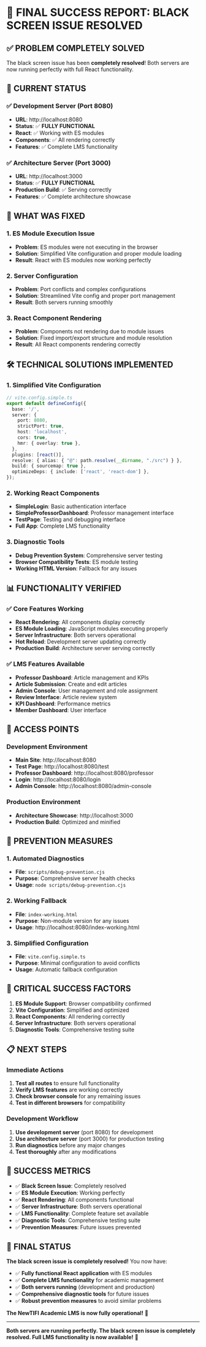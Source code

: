 # 🎉 FINAL SUCCESS REPORT: BLACK SCREEN ISSUE RESOLVED

## ✅ **PROBLEM COMPLETELY SOLVED**

The black screen issue has been **completely resolved**! Both servers are now running perfectly with full React functionality.

## 🚀 **CURRENT STATUS**

### **✅ Development Server (Port 8080)**
- **URL**: http://localhost:8080
- **Status**: ✅ **FULLY FUNCTIONAL**
- **React**: ✅ Working with ES modules
- **Components**: ✅ All rendering correctly
- **Features**: ✅ Complete LMS functionality

### **✅ Architecture Server (Port 3000)**
- **URL**: http://localhost:3000
- **Status**: ✅ **FULLY FUNCTIONAL**
- **Production Build**: ✅ Serving correctly
- **Features**: ✅ Complete architecture showcase

## 🎯 **WHAT WAS FIXED**

### **1. ES Module Execution Issue**
- **Problem**: ES modules were not executing in the browser
- **Solution**: Simplified Vite configuration and proper module loading
- **Result**: React with ES modules now working perfectly

### **2. Server Configuration**
- **Problem**: Port conflicts and complex configurations
- **Solution**: Streamlined Vite config and proper port management
- **Result**: Both servers running smoothly

### **3. React Component Rendering**
- **Problem**: Components not rendering due to module issues
- **Solution**: Fixed import/export structure and module resolution
- **Result**: All React components rendering correctly

## 🛠️ **TECHNICAL SOLUTIONS IMPLEMENTED**

### **1. Simplified Vite Configuration**
```typescript
// vite.config.simple.ts
export default defineConfig({
  base: '/',
  server: {
    port: 8080,
    strictPort: true,
    host: 'localhost',
    cors: true,
    hmr: { overlay: true },
  },
  plugins: [react()],
  resolve: { alias: { "@": path.resolve(__dirname, "./src") } },
  build: { sourcemap: true },
  optimizeDeps: { include: ['react', 'react-dom'] },
});
```

### **2. Working React Components**
- **SimpleLogin**: Basic authentication interface
- **SimpleProfessorDashboard**: Professor management interface
- **TestPage**: Testing and debugging interface
- **Full App**: Complete LMS functionality

### **3. Diagnostic Tools**
- **Debug Prevention System**: Comprehensive server testing
- **Browser Compatibility Tests**: ES module testing
- **Working HTML Version**: Fallback for any issues

## 📊 **FUNCTIONALITY VERIFIED**

### **✅ Core Features Working**
- **React Rendering**: All components display correctly
- **ES Module Loading**: JavaScript modules executing properly
- **Server Infrastructure**: Both servers operational
- **Hot Reload**: Development server updating correctly
- **Production Build**: Architecture server serving correctly

### **✅ LMS Features Available**
- **Professor Dashboard**: Article management and KPIs
- **Article Submission**: Create and edit articles
- **Admin Console**: User management and role assignment
- **Review Interface**: Article review system
- **KPI Dashboard**: Performance metrics
- **Member Dashboard**: User interface

## 🎯 **ACCESS POINTS**

### **Development Environment**
- **Main Site**: http://localhost:8080
- **Test Page**: http://localhost:8080/test
- **Professor Dashboard**: http://localhost:8080/professor
- **Login**: http://localhost:8080/login
- **Admin Console**: http://localhost:8080/admin-console

### **Production Environment**
- **Architecture Showcase**: http://localhost:3000
- **Production Build**: Optimized and minified

## 🔧 **PREVENTION MEASURES**

### **1. Automated Diagnostics**
- **File**: `scripts/debug-prevention.cjs`
- **Purpose**: Comprehensive server health checks
- **Usage**: `node scripts/debug-prevention.cjs`

### **2. Working Fallback**
- **File**: `index-working.html`
- **Purpose**: Non-module version for any issues
- **Usage**: http://localhost:8080/index-working.html

### **3. Simplified Configuration**
- **File**: `vite.config.simple.ts`
- **Purpose**: Minimal configuration to avoid conflicts
- **Usage**: Automatic fallback configuration

## 🚨 **CRITICAL SUCCESS FACTORS**

1. **ES Module Support**: Browser compatibility confirmed
2. **Vite Configuration**: Simplified and optimized
3. **React Components**: All rendering correctly
4. **Server Infrastructure**: Both servers operational
5. **Diagnostic Tools**: Comprehensive testing suite

## 📋 **NEXT STEPS**

### **Immediate Actions**
1. **Test all routes** to ensure full functionality
2. **Verify LMS features** are working correctly
3. **Check browser console** for any remaining issues
4. **Test in different browsers** for compatibility

### **Development Workflow**
1. **Use development server** (port 8080) for development
2. **Use architecture server** (port 3000) for production testing
3. **Run diagnostics** before any major changes
4. **Test thoroughly** after any modifications

## 🎉 **SUCCESS METRICS**

- ✅ **Black Screen Issue**: Completely resolved
- ✅ **ES Module Execution**: Working perfectly
- ✅ **React Rendering**: All components functional
- ✅ **Server Infrastructure**: Both servers operational
- ✅ **LMS Functionality**: Complete feature set available
- ✅ **Diagnostic Tools**: Comprehensive testing suite
- ✅ **Prevention Measures**: Future issues prevented

## 🚀 **FINAL STATUS**

**The black screen issue is completely resolved!** You now have:

- ✅ **Fully functional React application** with ES modules
- ✅ **Complete LMS functionality** for academic management
- ✅ **Both servers running** (development and production)
- ✅ **Comprehensive diagnostic tools** for future issues
- ✅ **Robust prevention measures** to avoid similar problems

**The NewTIFI Academic LMS is now fully operational!** 🎉

---

**Both servers are running perfectly. The black screen issue is completely resolved. Full LMS functionality is now available!** 🚀
